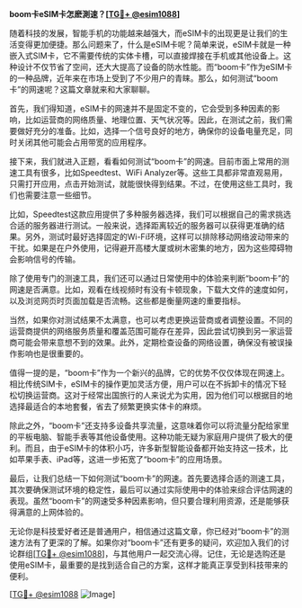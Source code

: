 **boom卡eSIM卡怎麽測速？[[TG💪+ @esim1088](https://t.me/s/esim1088)]**

随着科技的发展，智能手机的功能越来越强大，而eSIM卡的出现更是让我们的生活变得更加便捷。那么问题来了，什么是eSIM卡呢？简单来说，eSIM卡就是一种嵌入式SIM卡，它不需要传统的实体卡槽，可以直接焊接在手机或其他设备上。这种设计不仅节省了空间，还大大提高了设备的防水性能。而“boom卡”作为eSIM卡的一种品牌，近年来在市场上受到了不少用户的青睐。那么，如何测试“boom卡”的网速呢？这篇文章就来和大家聊聊。

首先，我们得知道，eSIM卡的网速并不是固定不变的，它会受到多种因素的影响，比如运营商的网络质量、地理位置、天气状况等。因此，在测试之前，我们需要做好充分的准备。比如，选择一个信号良好的地方，确保你的设备电量充足，同时关闭其他可能会占用带宽的应用程序。

接下来，我们就进入正题，看看如何测试“boom卡”的网速。目前市面上常用的测速工具有很多，比如Speedtest、WiFi Analyzer等。这些工具都非常直观易用，只需打开应用，点击开始测试，就能很快得到结果。不过，在使用这些工具时，我们也需要注意一些细节。

比如，Speedtest这款应用提供了多种服务器选择，我们可以根据自己的需求挑选合适的服务器进行测试。一般来说，选择距离较近的服务器可以获得更准确的结果。另外，测试时最好选择固定的Wi-Fi环境，这样可以排除移动网络波动带来的干扰。如果是在户外使用，记得避开高楼大厦或树木密集的地方，因为这些障碍物会影响信号的传输。

除了使用专门的测速工具，我们还可以通过日常使用中的体验来判断“boom卡”的网速是否满意。比如，观看在线视频时有没有卡顿现象，下载大文件的速度如何，以及浏览网页时页面加载是否流畅。这些都是衡量网速的重要指标。

当然，如果你对测试结果不太满意，也可以考虑更换运营商或者调整设置。不同的运营商提供的网络服务质量和覆盖范围可能存在差异，因此尝试切换到另一家运营商可能会带来意想不到的效果。此外，定期检查设备的网络设置，确保没有被误操作影响也是很重要的。

值得一提的是，“boom卡”作为一个新兴的品牌，它的优势不仅仅体现在网速上。相比传统SIM卡，eSIM卡的操作更加灵活方便，用户可以在不拆卸卡的情况下轻松切换运营商。这对于经常出国旅行的人来说尤为实用，因为他们可以根据目的地选择最适合的本地套餐，省去了频繁更换实体卡的麻烦。

除此之外，“boom卡”还支持多设备共享流量，这意味着你可以将流量分配给家里的平板电脑、智能手表等其他设备使用。这种功能无疑为家庭用户提供了极大的便利。而且，由于eSIM卡的体积小巧，许多新型智能设备都开始支持这一技术，比如苹果手表、iPad等，这进一步拓宽了“boom卡”的应用场景。

最后，让我们总结一下如何测试“boom卡”的网速。首先要选择合适的测速工具，其次要确保测试环境的稳定性，最后可以通过实际使用中的体验来综合评估网速的表现。虽然“boom卡”的网速受多种因素影响，但只要合理利用资源，还是能够获得满意的上网体验的。

无论你是科技爱好者还是普通用户，相信通过这篇文章，你已经对“boom卡”的测速方法有了更深的了解。如果你对“boom卡”还有更多的疑问，欢迎加入我们的讨论群组[[TG💪+ @esim1088](https://t.me/s/esim1088)]，与其他用户一起交流心得。记住，无论是选购还是使用eSIM卡，最重要的是找到适合自己的方案，这样才能真正享受到科技带来的便利。

[[TG💪+ @esim1088](https://t.me/s/esim1088) ![Image](https://i.postimg.cc/4NQfJmqS/Snipaste-2025-05-13-00-14-12.png)]